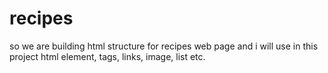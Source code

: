 # recipes
so we are building html structure for recipes web page
and i will use in this project html element, tags, links, image, list etc.